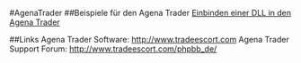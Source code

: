 #AgenaTrader 
##Beispiele für den Agena Trader
[Einbinden einer DLL in den Agena Trader](https://github.com/simonpucher/AgenaTrader/tree/master/AgenaTraderDLL)

##Links
Agena Trader Software: http://www.tradeescort.com
Agena Trader Support Forum: http://www.tradeescort.com/phpbb_de/
